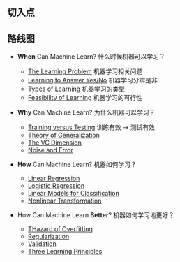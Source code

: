 ## 切入点
## 路线图
 
- **When** Can Machine Learn? 什么时候机器可以学习？
  - [The Learning Problem](mlf01.md) 机器学习相关问题
  - [Learning to Answer Yes/No](mlf02.md) 机器学习分辨是非
  - [Types of Learning](mlf03.md) 机器学习的类型
  - [Feasibility of Learning](mlf04.md) 机器学习的可行性

- **Why** Can Machine Learn? 为什么机器可以学习？
  - [Training versus Testing](mlf05.md) 训练有效 -> 测试有效
  - [Theory of Generalization](mlf06.md) 
  - [The VC Dimension](mlf07.md)
  - [Noise and Error](mlf08.md)
  
- **How** Can Machine Learn? 机器如何学习？
  - [Linear Regression](mlf09.md)
  - [Logistic Regression](mlf10.md)
  - [Linear Models for Classification](mlf11.md)
  - [Nonlinear Transformation](mlf12.md)
  
- How Can Machine Learn **Better**? 机器如何学习地更好？
  - [THazard of Overfitting](mlf13.md)
  - [Regularization](mlf14.md)
  - [Validation](mlf15.md)
  - [Three Learning Principles](mlf16.md)

